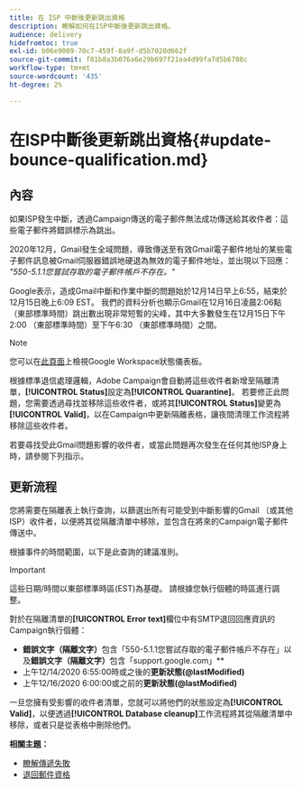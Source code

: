 ```yaml
---
title: 在 ISP 中斷後更新跳出資格
description: 瞭解如何在ISP中斷後更新跳出資格。
audience: delivery
hidefromtoc: true
exl-id: b06e9009-70c7-459f-8a9f-d5b7020d662f
source-git-commit: f81b8a3b076a6e29b697f21ea4d99fa7d5b6788c
workflow-type: tm+mt
source-wordcount: '435'
ht-degree: 2%

---
```


# 在ISP中斷後更新跳出資格{#update-bounce-qualification.md}

## 內容

如果ISP發生中斷，透過Campaign傳送的電子郵件無法成功傳送給其收件者：這些電子郵件將錯誤標示為跳出。

2020年12月，Gmail發生全域問題，導致傳送至有效Gmail電子郵件地址的某些電子郵件訊息被Gmail伺服器錯誤地硬退為無效的電子郵件地址，並出現以下回應： *&quot;550-5.1.1您嘗試存取的電子郵件帳戶不存在。&quot;*

Google表示，造成Gmail中斷和作業中斷的問題始於12月14日早上6:55，結束於12月15日晚上6:09 EST。 我們的資料分析也顯示Gmail在12月16日凌晨2:06點（東部標準時間）跳出數出現非常短暫的尖峰，其中大多數發生在12月15日下午2:00 （東部標準時間）至下午6:30 （東部標準時間）之間。

>[!NOTE]
>
>您可以在[此頁面](https://www.google.com/appsstatus#hl=en&amp;v=status)上檢視Google Workspace狀態儀表板。


根據標準退信處理邏輯，Adobe Campaign會自動將這些收件者新增至隔離清單，**[!UICONTROL Status]**&#x200B;設定為&#x200B;**[!UICONTROL Quarantine]**。 若要修正此問題，您需要透過尋找並移除這些收件者，或將其&#x200B;**[!UICONTROL Status]**&#x200B;變更為&#x200B;**[!UICONTROL Valid]**，以在Campaign中更新隔離表格，讓夜間清理工作流程將移除這些收件者。

若要尋找受此Gmail問題影響的收件者，或當此問題再次發生在任何其他ISP身上時，請參閱下列指示。

## 更新流程

您將需要在隔離表上執行查詢，以篩選出所有可能受到中斷影響的Gmail （或其他ISP）收件者，以便將其從隔離清單中移除，並包含在將來的Campaign電子郵件傳送中。

根據事件的時間範圍，以下是此查詢的建議准則。

>[!IMPORTANT]
>
>這些日期/時間以東部標準時區(EST)為基礎。 請根據您執行個體的時區進行調整。

對於在隔離清單的&#x200B;**[!UICONTROL Error text]**&#x200B;欄位中有SMTP退回回應資訊的Campaign執行個體：

* **錯誤文字（隔離文字）**&#x200B;包含「550-5.1.1您嘗試存取的電子郵件帳戶不存在」以及&#x200B;**錯誤文字（隔離文字）**&#x200B;包含「support.google.com」**
* 上午12/14/2020 6:55:00時或之後的&#x200B;**更新狀態(@lastModified)**
* 上午12/16/2020 6:00:00或之前的&#x200B;**更新狀態(@lastModified)**

一旦您擁有受影響的收件者清單，您就可以將他們的狀態設定為&#x200B;**[!UICONTROL Valid]**，以便透過&#x200B;**[!UICONTROL Database cleanup]**&#x200B;工作流程將其從隔離清單中移除，或者只是從表格中刪除他們。

**相關主題：**
* [瞭解傳遞失敗](../../sending/using/understanding-delivery-failures.md)
* [退回郵件資格](../../sending/using/understanding-delivery-failures.md#bounce-mail-qualification)
